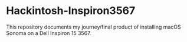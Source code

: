 # Hackintosh-Inspiron3567
This repository documents my journey/final product of installing macOS Sonoma on a Dell Inspiron 15 3567.
